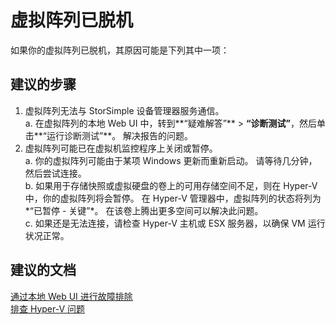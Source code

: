 <properties
    pageTitle="My virtual array is offline"
    description="虚拟阵列已脱机"
    service="microsoft.storsimple"
    resource="managers"
    authors="anbacker"
    displayOrder="4"
    selfHelpType="resource"
    supportTopicIds=""
    resourceTags=""
    productPesIds=""
    cloudEnvironments="public"
/>


# 虚拟阵列已脱机
如果你的虚拟阵列已脱机，其原因可能是下列其中一项：

## **建议的步骤**
1. 虚拟阵列无法与 StorSimple 设备管理器服务通信。 <br>
    a. 在虚拟阵列的本地 Web UI 中，转到**“疑难解答”** > **“诊断测试”**，然后单击**“运行诊断测试”**。 解决报告的问题。
2. 虚拟阵列可能已在虚拟机监控程序上关闭或暂停。 <br>
    a. 你的虚拟阵列可能由于某项 Windows 更新而重新启动。 请等待几分钟，然后尝试连接。<br>
    b. 如果用于存储快照或虚拟硬盘的卷上的可用存储空间不足，则在 Hyper-V 中，你的虚拟阵列将会暂停。 在 Hyper-V 管理器中，虚拟阵列的状态将列为*“已暂停 - 关键”*。 在该卷上腾出更多空间可以解决此问题。 <br>
  c. 如果还是无法连接，请检查 Hyper-V 主机或 ESX 服务器，以确保 VM 运行状况正常。


## **建议的文档**
[通过本地 Web UI 进行故障排除](https://aka.ms/storsimple-troubleshoot-diagnostics)<br>
[排查 Hyper-V 问题](https://technet.microsoft.com/library/cc742454.aspx)



<!--HONumber=Aug16_HO2-->


